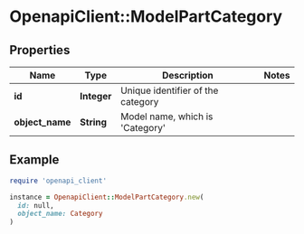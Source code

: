 # OpenapiClient::ModelPartCategory

## Properties

| Name | Type | Description | Notes |
| ---- | ---- | ----------- | ----- |
| **id** | **Integer** | Unique identifier of the category |  |
| **object_name** | **String** | Model name, which is &#39;Category&#39; |  |

## Example

```ruby
require 'openapi_client'

instance = OpenapiClient::ModelPartCategory.new(
  id: null,
  object_name: Category
)
```

